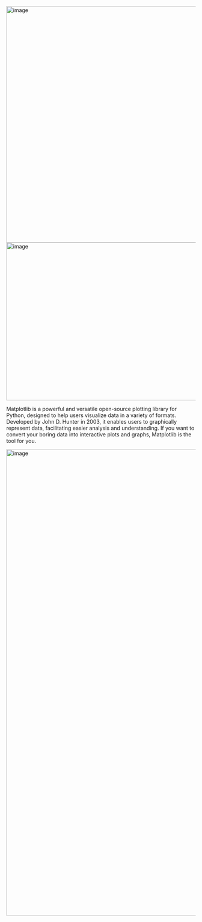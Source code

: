 <img width="1200" height="628" alt="image" src="https://github.com/user-attachments/assets/d9935525-4025-4cad-8b75-01f9b26db729" />

<img width="1000" height="420" alt="image" src="https://github.com/user-attachments/assets/5de73103-4e7f-44bf-bf83-27cd63a19d3b" />



Matplotlib is a powerful and versatile open-source plotting library for Python, designed to help users visualize data in a variety of formats. Developed by John D. Hunter in 2003, it enables users to graphically represent data, facilitating easier analysis and understanding. If you want to convert your boring data into interactive plots and graphs, Matplotlib is the tool for you.


<img width="1754" height="1240" alt="image" src="https://github.com/user-attachments/assets/e3ae4a63-f1a3-4eef-ba15-ced99680e62d" />
